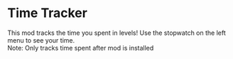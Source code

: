 # Time Tracker

This mod tracks the time you spent in levels! Use the stopwatch on the left menu to see your time. <br>
Note: Only tracks time spent after mod is installed